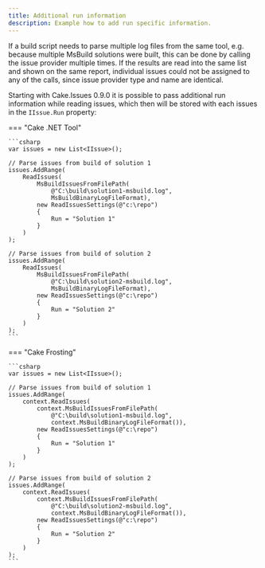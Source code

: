 ```yaml
---
title: Additional run information
description: Example how to add run specific information.
---
```


If a build script needs to parse multiple log files from the same tool, e.g. because multiple MsBuild solutions were built,
this can be done by calling the issue provider multiple times.
If the results are read into the same list and shown on the same report,
individual issues could not be assigned to any of the calls, since issue provider type and name are identical.

Starting with Cake.Issues 0.9.0 it is possible to pass additional run information while reading issues,
which then will be stored with each issues in the `IIssue.Run` property:

=== "Cake .NET Tool"

    ```csharp
    var issues = new List<IIssue>();
    
    // Parse issues from build of solution 1
    issues.AddRange(
        ReadIssues(
            MsBuildIssuesFromFilePath(
                @"C:\build\solution1-msbuild.log",
                MsBuildBinaryLogFileFormat),
            new ReadIssuesSettings(@"c:\repo")
            {
                Run = "Solution 1"
            }
        )
    );
    
    // Parse issues from build of solution 2
    issues.AddRange(
        ReadIssues(
            MsBuildIssuesFromFilePath(
                @"C:\build\solution2-msbuild.log",
                MsBuildBinaryLogFileFormat),
            new ReadIssuesSettings(@"c:\repo")
            {
                Run = "Solution 2"
            }
        )
    );
    ```

=== "Cake Frosting"

    ```csharp
    var issues = new List<IIssue>();
    
    // Parse issues from build of solution 1
    issues.AddRange(
        context.ReadIssues(
            context.MsBuildIssuesFromFilePath(
                @"C:\build\solution1-msbuild.log",
                context.MsBuildBinaryLogFileFormat()),
            new ReadIssuesSettings(@"c:\repo")
            {
                Run = "Solution 1"
            }
        )
    );
    
    // Parse issues from build of solution 2
    issues.AddRange(
        context.ReadIssues(
            context.MsBuildIssuesFromFilePath(
                @"C:\build\solution2-msbuild.log",
                context.MsBuildBinaryLogFileFormat()),
            new ReadIssuesSettings(@"c:\repo")
            {
                Run = "Solution 2"
            }
        )
    );
    ```
